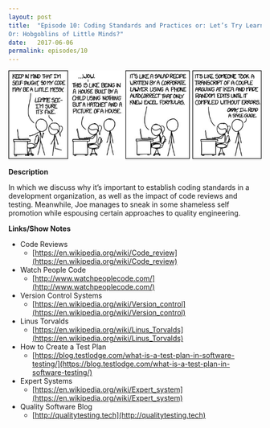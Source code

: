 ```yaml
---
layout: post
title:  "Episode 10: Coding Standards and Practices or: Let’s Try Learning from our Mistakes for a Change
Or: Hobgoblins of Little Minds?"
date:   2017-06-06
permalink: episodes/10
---
```


<img src="/img/episode_10.jpg" alt="Coding Structures" width="700">

**Description**

In which we discuss why it’s important to establish coding standards in a development organization, as well as the impact of code reviews and testing.  Meanwhile, Joe manages to sneak in some shameless self promotion while espousing certain approaches to quality engineering.

<!--<iframe style="border: none" src="//html5-player.libsyn.com/embed/episode/id/5409566/height/50/width/640/theme/standard-mini/autonext/no/thumbnail/no/autoplay/no/preload/no/no_addthis/no/direction/backward/" height="30" width="320" scrolling="no"  allowfullscreen webkitallowfullscreen mozallowfullscreen oallowfullscreen msallowfullscreen></iframe>-->

**Links/Show Notes**

* Code Reviews
   * [https://en.wikipedia.org/wiki/Code_review](https://en.wikipedia.org/wiki/Code_review)
* Watch People Code
   * [http://www.watchpeoplecode.com/](http://www.watchpeoplecode.com/)
* Version Control Systems
   * [https://en.wikipedia.org/wiki/Version_control](https://en.wikipedia.org/wiki/Version_control)
* Linus Torvalds
   * [https://en.wikipedia.org/wiki/Linus_Torvalds](https://en.wikipedia.org/wiki/Linus_Torvalds)
* How to Create a Test Plan
   * [https://blog.testlodge.com/what-is-a-test-plan-in-software-testing/](https://blog.testlodge.com/what-is-a-test-plan-in-software-testing/)
* Expert Systems
   * [https://en.wikipedia.org/wiki/Expert_system](https://en.wikipedia.org/wiki/Expert_system)
* Quality Software Blog
   * [http://qualitytesting.tech](http://qualitytesting.tech)
